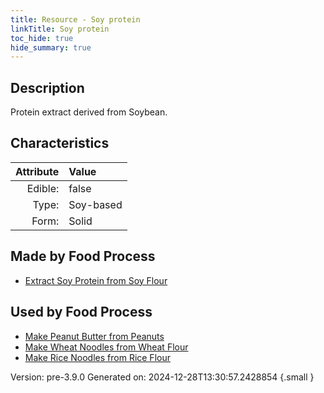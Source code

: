 ```yaml
---
title: Resource - Soy protein
linkTitle: Soy protein
toc_hide: true
hide_summary: true
---
```


## Description
Protein extract derived from Soybean.

## Characteristics

| Attribute      | Value |
|--------:|:------|
|Edible:|false|
|Type:|Soy-based|
|Form:|Solid|
 



## Made by Food Process

- [Extract Soy Protein from Soy Flour](/docs/definitions/food/extract-soy-protein-from-soy-flour)

    
## Used by Food Process

- [Make Peanut Butter from Peanuts](/docs/definitions/food/make-peanut-butter-from-peanuts)
- [Make Wheat Noodles from Wheat Flour](/docs/definitions/food/make-wheat-noodles-from-wheat-flour)
- [Make Rice Noodles from Rice Flour](/docs/definitions/food/make-rice-noodles-from-rice-flour)


Version: pre-3.9.0 Generated on: 2024-12-28T13:30:57.2428854
{.small }
